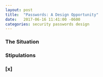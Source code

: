 ```yaml
---
layout: post
title:  "Passwords: A Design Opportunity"
date:   2017-06-16 11:41:00 -0600
categories: security passwords design
---
```


### The Situation

### Stipulations

### [x]
